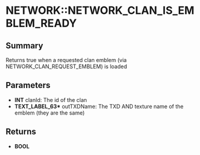 # NETWORK::NETWORK_CLAN_IS_EMBLEM_READY

## Summary
Returns true when a requested clan emblem (via NETWORK_CLAN_REQUEST_EMBLEM) is loaded

## Parameters
* **INT** clanId: The id of the clan
* **TEXT_LABEL_63\*** outTXDName: The TXD AND texture name of the emblem (they are the same)

## Returns
* **BOOL**